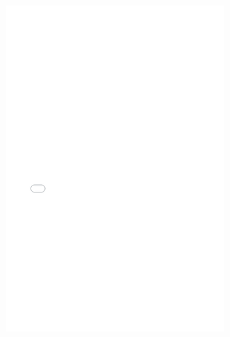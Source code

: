 
<iframe src="//player.bilibili.com/player.html?isOutside=true&aid=1006479304&bvid=BV1Yx4y1s76V&cid=1650174645&p=1" scrolling="no" border="0" frameborder="no" framespacing="0" allowfullscreen="true" width="100%" height="600"></iframe>

<iframe src="//player.bilibili.com/player.html?aid=500715827&bvid=BV1CK411u75G&cid=269252712&page=2&high_quality=1&danmaku=0&autoplay=0" scrolling="no" border="0" frameborder="no" framespacing="0" allowfullscreen="true" sandbox="allow-top-navigation allow-same-origin allow-forms allow-scripts" width="100%" height="600"></iframe>